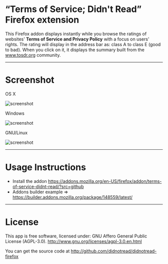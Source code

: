 “Terms of Service; Didn't Read” Firefox extension
=======
This Firefox addon displays instantly while you browse the ratings of websites' **Terms of Service and Privacy Policy** with a focus on users' rights. The rating will display in the address bar as: class A to class E (good to bad). When you click on it, it displays the summary built from the www.tosdr.org community.

-----------

Screenshot
=======
OS X

![screenshot](https://dl.dropbox.com/u/18317770/tos.png)


Windows

![screenshot](https://dl.dropbox.com/u/18317770/tos-win.png)


GNU/Linux

![screenshot](https://dl.dropbox.com/u/18317770/tos-linux.png)


-----------

Usage Instructions
======

- Install the addon https://addons.mozilla.org/en-US/firefox/addon/terms-of-service-didnt-read/?src=github
- Addons builder example => https://builder.addons.mozilla.org/package/148559/latest/

-----------

License
======

This app is free software, licensed under: GNU Affero General Public License (AGPL-3.0). http://www.gnu.org/licenses/agpl-3.0.en.html

You can get the source code at http://github.com/didnotread/didnotread-firefox
